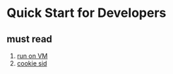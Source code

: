# Quick Start for Developers

## must read

1. [run on VM](https://max-everyday.com/2023/11/buy-ticket-by-vm/)
2. [cookie sid](https://www.youtube.com/watch?v=fkx0HGqTpTg)